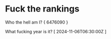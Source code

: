 # Fuck the rankings

Who the hell am I?
{ 6476090 }

What fucking year is it?
[ 2024-11-06T06:30:00Z ]
